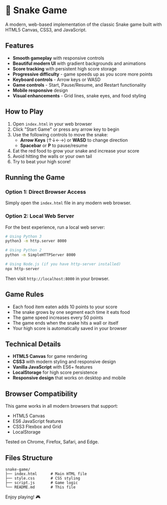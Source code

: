 # 🐍 Snake Game

A modern, web-based implementation of the classic Snake game built with HTML5 Canvas, CSS3, and JavaScript.

## Features

- **Smooth gameplay** with responsive controls
- **Beautiful modern UI** with gradient backgrounds and animations
- **Score tracking** with persistent high score storage
- **Progressive difficulty** - game speeds up as you score more points
- **Keyboard controls** - Arrow keys or WASD
- **Game controls** - Start, Pause/Resume, and Restart functionality
- **Mobile responsive** design
- **Visual enhancements** - Grid lines, snake eyes, and food styling

## How to Play

1. Open `index.html` in your web browser
2. Click "Start Game" or press any arrow key to begin
3. Use the following controls to move the snake:
   - **Arrow Keys** (↑↓←→) or **WASD** to change direction
   - **Spacebar** or **P** to pause/resume
4. Eat the red food to grow your snake and increase your score
5. Avoid hitting the walls or your own tail
6. Try to beat your high score!

## Running the Game

### Option 1: Direct Browser Access
Simply open the `index.html` file in any modern web browser.

### Option 2: Local Web Server
For the best experience, run a local web server:

```bash
# Using Python 3
python3 -m http.server 8000

# Using Python 2
python -m SimpleHTTPServer 8000

# Using Node.js (if you have http-server installed)
npx http-server
```

Then visit `http://localhost:8000` in your browser.

## Game Rules

- Each food item eaten adds 10 points to your score
- The snake grows by one segment each time it eats food
- The game speed increases every 50 points
- The game ends when the snake hits a wall or itself
- Your high score is automatically saved in your browser

## Technical Details

- **HTML5 Canvas** for game rendering
- **CSS3** with modern styling and responsive design
- **Vanilla JavaScript** with ES6+ features
- **LocalStorage** for high score persistence
- **Responsive design** that works on desktop and mobile

## Browser Compatibility

This game works in all modern browsers that support:
- HTML5 Canvas
- ES6 JavaScript features
- CSS3 Flexbox and Grid
- LocalStorage

Tested on Chrome, Firefox, Safari, and Edge.

## Files Structure

```
snake-game/
├── index.html      # Main HTML file
├── style.css       # CSS styling
├── script.js       # Game logic
└── README.md       # This file
```

Enjoy playing! 🎮